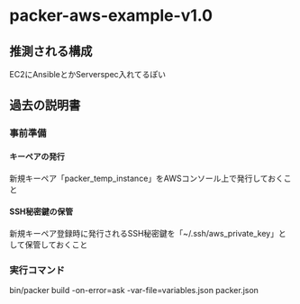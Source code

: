 # packer-aws-example-v1.0

## 推測される構成

EC2にAnsibleとかServerspec入れてるぽい

## 過去の説明書

### 事前準備

#### キーペアの発行
新規キーペア「packer_temp_instance」をAWSコンソール上で発行しておくこと

#### SSH秘密鍵の保管
新規キーペア登録時に発行されるSSH秘密鍵を「~/.ssh/aws_private_key」として保管しておくこと

### 実行コマンド
bin/packer build -on-error=ask -var-file=variables.json packer.json